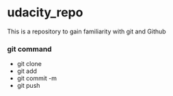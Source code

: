 # udacity_repo
This is a repository to gain familiarity with git and Github

### git command
* git clone
* git add
* git commit -m
* git push
